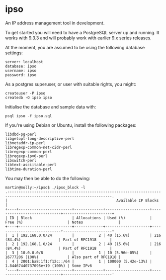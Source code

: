 ipso
====

An IP address management tool in development.

To get started you will need to have a PostgreSQL server up and running.  It
works with 9.3.3 and will probably work with earlier 9.x series releases.

At the moment, you are assumed to be using the following database settings:

    server: localhost
    database: ipso
    username: ipso
    password: ipso

As a postgres superuser, or user with suitable rights, you might:

    createuser -P ipso
    createdb -O ipso ipso

Initialise the database and sample data with:

    psql ipso -f ipso.sql

If you're using Debian or Ubuntu, install the following packages:

    libdbd-pg-perl
    libgetopt-long-descriptive-perl
    libnetaddr-ip-perl
    libregexp-common-net-cidr-perl
    libregexp-common-perl
    libregexp-ipv6-perl
    libswitch-perl
    libtext-asciitable-perl
    libtime-duration-perl

You may then be able to do the following:

    martin@molly:~/ipso$ ./ipso_block -l
    .---------------------------------------------------------------------------------------------------------------------.
    |                                                 Available IP Blocks                                                 |
    +----+------------------------+-------------+--------------------+-----------------------------+----------------------+
    | ID | Block                  | Allocations | Used (%)           | Free (%)                    | Notes                |
    +----+------------------------+-------------+--------------------+-----------------------------+----------------------+
    |  1 | 192.168.0.0/24         |           2 | 40 (15.6%)         | 216 (84.4%)                 | Part of RFC1918      |
    |  2 | 192.168.1.0/24         |           2 | 40 (15.6%)         | 216 (84.4%)                 | Part of RFC1918      |
    |  3 | 10.0.0.0/8             |           1 | 10 (5.96e-05%)     | 16777206 (100%)             | Also part of RFC1918 |
    |  4 | 2001:ba8:1f1:f12c::/64 |           1 | 100000 (5.42e-13%) | 1.84467440737095e+19 (100%) | Some IPv6            |
    '----+------------------------+-------------+--------------------+-----------------------------+----------------------'

